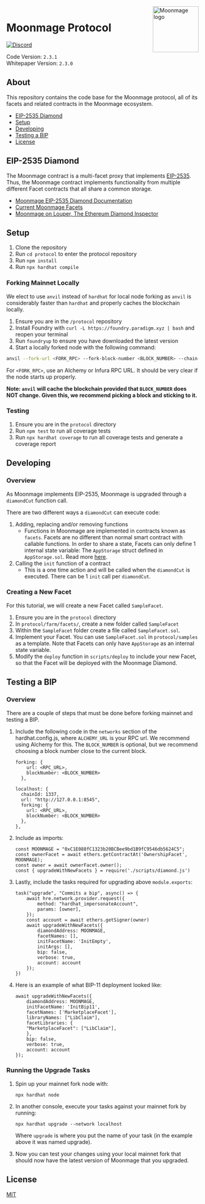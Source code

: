 <img src="https://github.com/MoonmageFarms/Moonmage-Brand-Assets/blob/main/MOON/moon-128x128.png" alt="Moonmage logo" align="right" width="120" />

# Moonmage Protocol

[![Discord][discord-badge]][discord-url]

[discord-badge]: https://img.shields.io/discord/880413392916054098?label=Moonmage
[discord-url]: https://discord.gg/moonmage

Code Version: `2.3.1` <br>
Whitepaper Version: `2.3.0`

## About

This repository contains the code base for the Moonmage protocol, all of its facets and related contracts in the Moonmage ecosystem.

- [EIP-2535 Diamond](#eip-2535-diamond)
- [Setup](#setup)
- [Developing](#developing)
- [Testing a BIP](#testing-a-bip)
- [License](#license)

## EIP-2535 Diamond

The Moonmage contract is a multi-facet proxy that implements [EIP-2535](https://eips.ethereum.org/EIPS/eip-2535). Thus, the Moonmage contract implements functionality from multiple different Facet contracts that all share a common storage.

* [Moonmage EIP-2535 Diamond Documentation](https://docs.moon.money/developers/overview/eip-2535-diamond)
* [Current Moonmage Facets](https://docs.moon.money/almanac/protocol/contracts#diamond)
* [Moonmage on Louper, The Ethereum Diamond Inspector](https://louper.dev/diamond/0xc1e088fc1323b20bcbee9bd1b9fc9546db5624c5)

## Setup

1. Clone the repository
2. Run `cd protocol` to enter the protocol repository
3. Run `npm install`
4. Run `npx hardhat compile`

### Forking Mainnet Locally

We elect to use `anvil` instead of `hardhat` for local node forking as `anvil` is considerably faster than `hardhat` and properly caches the blockchain locally.

1. Ensure you are in the `/protocol` repository
2. Install Foundry with `curl -L https://foundry.paradigm.xyz | bash` and reopen your terminal
3. Run `foundryup` to ensure you have downloaded the latest version
4. Start a locally forked node with the following command:

```bash
anvil --fork-url <FORK_RPC> --fork-block-number <BLOCK_NUMBER> --chain-id 1337
```

For `<FORK_RPC>`, use an Alchemy or Infura RPC URL. It should be very clear if the node starts up properly.

**Note: `anvil` will cache the blockchain provided that `BLOCK_NUMBER` does NOT change. Given this, we recommend picking a block and sticking to it.**

### Testing

1. Ensure you are in the `protocol` directory
2. Run `npm test` to run all coverage tests
3. Run `npx hardhat coverage` to run all coverage tests and generate a coverage report

## Developing

### Overview

As Moonmage implements EIP-2535, Moonmage is upgraded through a `diamondCut` function call.

There are two different ways a `diamondCut` can execute code:
1. Adding, replacing and/or removing functions
    * Functions in Moonmage are implemented in contracts known as `facets`. Facets are no different than normal smart contract with callable functions. In order to share a state, Facets can only define 1 internal state variable: The `AppStorage` struct defined in `AppStorage.sol`. Read more [here](https://docs.moon.money/developers/overview/app-storage).
2. Calling the `init` function of a contract
    * This is a one time action and will be called when the `diamondCut` is executed. There can be 1 `init` call per `diamondCut`.

### Creating a New Facet

For this tutorial, we will create a new Facet called `SampleFacet`. 

1. Ensure you are in the `protocol` directory
2. In `protocol/farm/facets/`, create a new folder called `SampleFacet`
3. Within the `SampleFacet` folder create a file called `SampleFacet.sol`.
4. Implement your Facet. You can use `SampleFacet.sol` in `protocol/samples` as a template. Note that Facets can only have `AppStorage` as an internal state variable.
5. Modify the `deploy` function in `scripts/deploy` to include your new Facet, so that the Facet will be deployed with the Moonmage Diamond.

## Testing a BIP

### Overview

There are a couple of steps that must be done before forking mainnet and testing a BIP.

1. Include the following code in the `networks` section of the hardhat.config.js, where `ALCHEMY_URL` is your RPC url. We recommend using Alchemy for this. The `BLOCK_NUMBER` is optional, but we recommend choosing a block number close to the current block.
    ```
    forking: {
        url: <RPC_URL>,
        blockNumber: <BLOCK_NUMBER>
      },
    ```
    ```
    localhost: {
      chainId: 1337,
      url: "http://127.0.0.1:8545",
      forking: {
        url: <RPC_URL>,
        blockNumber: <BLOCK_NUMBER>
      },
    },
    ```
2. Include as imports:
    ```
    const MOONMAGE = "0xC1E088fC1323b20BCBee9bd1B9fC9546db5624C5";
    const ownerFacet = await ethers.getContractAt('OwnershipFacet', MOONMAGE);
    const owner = await ownerFacet.owner();
    const { upgradeWithNewFacets } = require('./scripts/diamond.js')
    ```

3. Lastly, include the tasks required for upgrading above `module.exports`: 
    ```
    task("upgrade", "Commits a bip", async() => {
        await hre.network.provider.request({
            method: "hardhat_impersonateAccount",
            params: [owner],
        });
        const account = await ethers.getSigner(owner)
        await upgradeWithNewFacets({
            diamondAddress: MOONMAGE,
            facetNames: [],
            initFacetName: 'InitEmpty',
            initArgs: [],
            bip: false,
            verbose: true,
            account: account
        });
    })
    ```
4. Here is an example of what BIP-11 deployment looked like:
    ```
    await upgradeWithNewFacets({
        diamondAddress: MOONMAGE,
        initFacetName: 'InitBip11',
        facetNames: ['MarketplaceFacet'],
        libraryNames: ["LibClaim"],
        facetLibraries: {
        "MarketplaceFacet": ["LibClaim"],
        },
        bip: false,
        verbose: true,
        account: account
    }); 
    ```

### Running the Upgrade Tasks

1. Spin up your mainnet fork node with:
    ```
    npx hardhat node
    ```

2. In another console, execute your tasks against your mainnet fork by running:
    ```
    npx hardhat upgrade --network localhost
    ```
    Where `upgrade` is where you put the name of your task (in the example above it was named upgrade).

3. Now you can test your changes using your local mainnet fork that should now have the latest version
of Moonmage that you upgraded.

## License

[MIT](https://github.com/MoonmageFarms/Moonmage/blob/master/LICENSE.txt)

